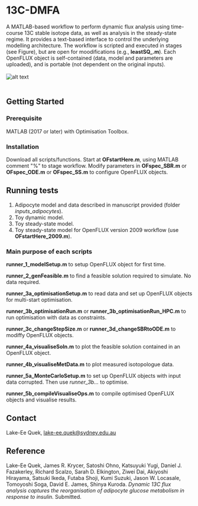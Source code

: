 # 13C-DMFA
A MATLAB-based workflow to perform dynamic flux analysis using time-course 13C stable isotope data, as well as analysis in the steady-state regime. It provides a text-based interface to control the underlying modelling architecture. The workflow is scripted and executed in stages (see Figure), but are open for moodifications (e.g., **leastSQ_.m**). Each OpenFLUX object is self-contained (data, model and parameters are uploaded), and is portable (not dependent on the original inputs).
<br />
<br />
![alt text](https://github.com/lakeeeq/OpenFLUX/blob/master/OpenFLUX%20workflow.png)
<br />
<br />
## Getting Started
### Prerequisite
MATLAB (2017 or later) with Optimisation Toolbox.

### Installation
Download all scripts/functions. Start at **OFstartHere.m**, using MATLAB comment "%" to stage workflow. Modify parameters in **OFspec_SBR.m** or **OFspec_ODE.m** or **OFspec_SS.m** to configure OpenFLUX objects.

## Running tests
1. Adipocyte model and data described in manuscript provided (folder *inputs_adipocytes*).
2. Toy dynamic model.
3. Toy steady-state model.
4. Toy steady-state model for OpenFLUX version 2009 workflow (use **OFstartHere_2009.m**).

### Main purpose of each scripts
**runner_1_modelSetup.m** to setup OpenFLUX object for first time.

**runner_2_genFeasible.m** to find a feasible solution required to simulate. No data required.

**runner_3a_optimisationSetup.m** to read data and set up OpenFLUX objects for multi-start optimisation.

**runner_3b_optimisationRun.m** or **runner_3b_optimisationRun_HPC.m** to run optimisation with data as constraints.

**runner_3c_changeStepSize.m** or **runner_3d_changeSBRtoODE.m** to modiffy OpenFLUX objects.

**runner_4a_visualiseSoln.m** to plot the feasible solution contained in an OpenFLUX object.

**runner_4b_visualiseMetData.m** to plot measured isotopologue data.

**runner_5a_MonteCarloSetup.m** to set up OpenFLUX objects with input data corrupted. Then use *runner_3b...* to optimise.

**runner_5b_compileVisualiseOps.m** to compile optimised OpenFLUX objects and visualise results.

## Contact
Lake-Ee Quek, lake-ee.quek@sydney.edu.au

## Reference
Lake-Ee Quek, James R. Krycer, Satoshi Ohno, Katsuyuki  Yugi, Daniel J. Fazakerley, Richard Scalzo, Sarah D. Elkington, Ziwei Dai, Akiyoshi Hirayama, Satsuki Ikeda, Futaba Shoji, Kumi Suzuki, Jason W. Locasale, Tomoyoshi Soga, David E. James, Shinya Kuroda. *Dynamic 13C flux analysis captures the reorganisation of adipocyte glucose metabolism in response to insulin.* Submitted.
